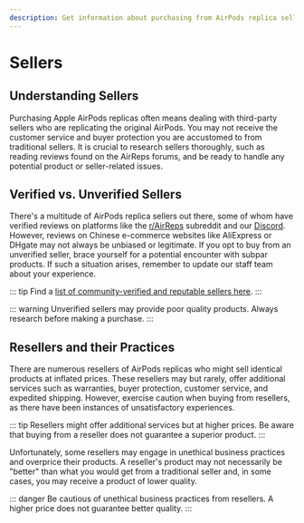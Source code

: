 ```yaml
---
description: Get information about purchasing from AirPods replica sellers. Understand the differences between verified and unverified sellers, and learn about the practices of resellers.
---
```


# Sellers

## Understanding Sellers

Purchasing Apple AirPods replicas often means dealing with third-party sellers who are replicating the original AirPods. You may not receive the customer service and buyer protection you are accustomed to from traditional sellers. It is crucial to research sellers thoroughly, such as reading reviews found on the AirReps forums, and be ready to handle any potential product or seller-related issues.

## Verified vs. Unverified Sellers

There's a multitude of AirPods replica sellers out there, some of whom have verified reviews on platforms like the [r/AirReps](https://airreps.link/reddit) subreddit and our [Discord](https://discord.gg/airreps). However, reviews on Chinese e-commerce websites like AliExpress or DHgate may not always be unbiased or legitimate. If you opt to buy from an unverified seller, brace yourself for a potential encounter with subpar products. If such a situation arises, remember to update our staff team about your experience.

::: tip
Find a [list of community-verified and reputable sellers here](https://airpodsreplicas.com/links/info).
:::

::: warning
Unverified sellers may provide poor quality products. Always research before making a purchase.
:::

## Resellers and their Practices

There are numerous resellers of AirPods replicas who might sell identical products at inflated prices. These resellers may but rarely, offer additional services such as warranties, buyer protection, customer service, and expedited shipping. However, exercise caution when buying from resellers, as there have been instances of unsatisfactory experiences.

::: tip
Resellers might offer additional services but at higher prices. Be aware that buying from a reseller does not guarantee a superior product.
:::

Unfortunately, some resellers may engage in unethical business practices and overprice their products. A reseller's product may not necessarily be "better" than what you would get from a traditional seller and, in some cases, you may receive a product of lower quality.

::: danger
Be cautious of unethical business practices from resellers. A higher price does not guarantee better quality.
:::
